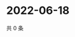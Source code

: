 # 2022-06-18

共 0 条

<!-- BEGIN WEIBO -->
<!-- 最后更新时间 Sat Jun 18 2022 22:01:07 GMT+0800 (China Standard Time) -->

<!-- END WEIBO -->
